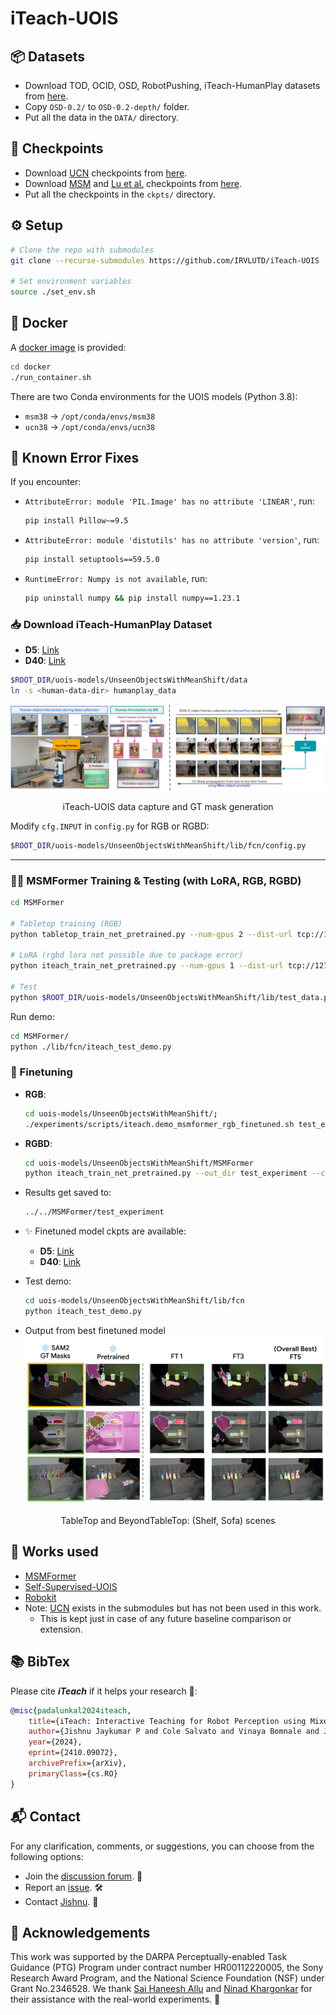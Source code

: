
# iTeach-UOIS

## 📦 Datasets
- Download TOD, OCID, OSD, RobotPushing, iTeach-HumanPlay datasets from [here](https://utdallas.box.com/v/uois-datasets).
- Copy `OSD-0.2/` to `OSD-0.2-depth/` folder.
- Put all the data in the `DATA/` directory.

## 🔑 Checkpoints
- Download [UCN](https://arxiv.org/pdf/2007.15157) checkpoints from [here](https://utdallas.box.com/s/9vt68miar920hf36egeybfflzvt8c676).
- Download [MSM](https://arxiv.org/abs/2211.11679) and [Lu et al.](https://roboticsproceedings.org/rss19/p017.pdf) checkpoints from [here](https://utdallas.box.com/s/vzp8nmalowg4i58y8b9sghv5s7f36xpz).
- Put all the checkpoints in the `ckpts/` directory.

## ⚙️ Setup
```bash
# Clone the repo with submodules
git clone --recurse-submodules https://github.com/IRVLUTD/iTeach-UOIS

# Set environment variables
source ./set_env.sh
```

## 🐳 Docker
A [docker image](https://hub.docker.com/repository/docker/irvlutd/iteach) is provided:
```bash
cd docker
./run_container.sh
```
There are two Conda environments for the UOIS models (Python 3.8):
- `msm38` → `/opt/conda/envs/msm38`
- `ucn38` → `/opt/conda/envs/ucn38`

## 🐛 Known Error Fixes
If you encounter:
- `AttributeError: module 'PIL.Image' has no attribute 'LINEAR'`, run:
  ```bash
  pip install Pillow~=9.5
  ```
- `AttributeError: module 'distutils' has no attribute 'version'`, run:
  ```bash
  pip install setuptools==59.5.0
  ```
- `RuntimeError: Numpy is not available`, run:
  ```bash
  pip uninstall numpy && pip install numpy==1.23.1
  ```

### 📥 Download iTeach-HumanPlay Dataset
- **D5**: [Link](https://utdallas.box.com/v/iTeach-HumanPlay-D5)  
- **D40**: [Link](https://utdallas.box.com/v/iTeach-HumanPlay-D40)  
```bash
$ROOT_DIR/uois-models/UnseenObjectsWithMeanShift/data
ln -s <human-data-dir> humanplay_data
```
![alt text](media/iteach-data-capture-and-annotation.png)
<center>iTeach-UOIS data capture and GT mask generation</center>

Modify `cfg.INPUT` in `config.py` for RGB or RGBD:
```bash
$ROOT_DIR/uois-models/UnseenObjectsWithMeanShift/lib/fcn/config.py
```

---
### 🏋️‍♂️ MSMFormer Training & Testing (with LoRA, RGB, RGBD)
```bash
cd MSMFormer

# Tabletop training (RGB)
python tabletop_train_net_pretrained.py --num-gpus 2 --dist-url tcp://127.0.0.1:12345     --cfg $ROOT_DIR/uois-models/UnseenObjectsWithMeanShift/MSMFormer/configs/humanplay_RGB.yaml --out_dir test_experiment

# LoRA (rgbd lora not possible due to package error)
python iteach_train_net_pretrained.py --num-gpus 1 --dist-url tcp://127.0.0.1:12345     --cfg $ROOT_DIR/uois-models/UnseenObjectsWithMeanShift/MSMFormer/configs/humanplay_RGBD.yaml --out_dir test_experiment --use_lora

# Test
python $ROOT_DIR/uois-models/UnseenObjectsWithMeanShift/lib/test_data.py
```

Run demo:
```bash
cd MSMFormer/
python ./lib/fcn/iteach_test_demo.py
```

### 🎯 Finetuning
- **RGB**:
  ```bash
  cd uois-models/UnseenObjectsWithMeanShift/;
  ./experiments/scripts/iteach.demo_msmformer_rgb_finetuned.sh test_experiment
  ```
- **RGBD**:
  ```bash
  cd uois-models/UnseenObjectsWithMeanShift/MSMFormer
  python iteach_train_net_pretrained.py --out_dir test_experiment --cfg configs/mixture_ResNet50.yaml
  ```

- Results get saved to:
  ```bash
  ../../MSMFormer/test_experiment
  ```

- ✨ Finetuned model ckpts are available:
  - **D5**: [Link](https://utdallas.box.com/v/iTeach-UOIS-D5-ckpts)
  - **D40**: [Link](https://utdallas.box.com/v/iTeach-UOIS-D40-ckpts)

- Test demo:
  ```bash
  cd uois-models/UnseenObjectsWithMeanShift/lib/fcn
  python iteach_test_demo.py
  ```
- Output from best finetuned model
![alt text](media/iteach-uois-qual.webp)
<center>TableTop and BeyondTableTop: (Shelf, Sofa) scenes</center>

## 🙌 Works used
- [MSMFormer](https://github.com/IRVLUTD/UnseenObjectsWithMeanShift?tab=readme-ov-file#unseen-object-instance-segmentation-with-msmformer)
- [Self-Supervised-UOIS](https://github.com/IRVLUTD/UnseenObjectsWithMeanShift?tab=readme-ov-file#self-supervised-unseen-object-instance-segmentation-via-long-term-robot-interaction)
- [Robokit](https://github.com/jishnujayakumar/robokit)
- Note: [UCN](https://github.com/NVlabs/UnseenObjectClustering) exists in the submodules but has not been used in this work.
  - This is kept just in case of any future baseline comparison or extension.


## 📚 BibTex
Please cite ***iTeach*** if it helps your research 🙌:
```bibtex
@misc{padalunkal2024iteach,
    title={iTeach: Interactive Teaching for Robot Perception using Mixed Reality},
    author={Jishnu Jaykumar P and Cole Salvato and Vinaya Bomnale and Jikai Wang and Yu Xiang},
    year={2024},
    eprint={2410.09072},
    archivePrefix={arXiv},
    primaryClass={cs.RO}
}
```

## 📬 Contact
For any clarification, comments, or suggestions, you can choose from the following options:

- Join the [discussion forum](https://github.com/IRVLUTD/iTeach/discussions). 💬
- Report an [issue](https://github.com/IRVLUTD/iTeach/issues). 🛠️
- Contact [Jishnu](https://jishnujayakumar.github.io/). 📧

## 🙏 Acknowledgements
This work was supported by the DARPA Perceptually-enabled Task Guidance (PTG) Program under contract number HR00112220005, the Sony Research Award Program, and the National Science Foundation (NSF) under Grant No.2346528. We thank [Sai Haneesh Allu](https://saihaneeshallu.github.io/) and [Ninad Khargonkar](https://kninad.github.io/) for their assistance with the real-world experiments. 🙌

